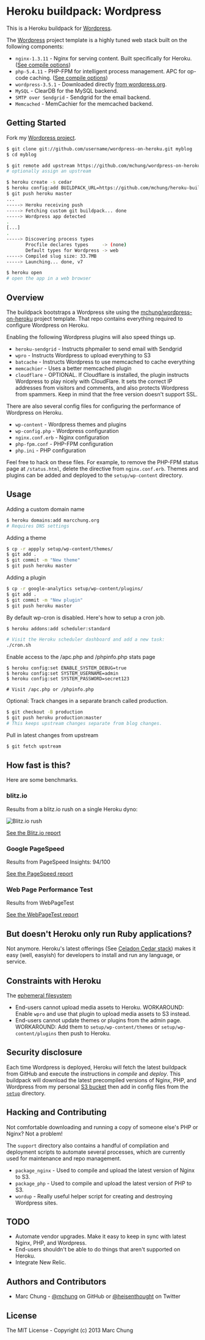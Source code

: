 # Heroku buildpack: Wordpress

This is a Heroku buildpack for [Wordpress](http://wordpress.org).

The [Wordpress](http://github.com/mchung/wordpress-on-heroku) project template is a highly tuned web stack built on the following components:

* `nginx-1.3.11` - Nginx for serving content. Built specifically for Heroku. ([See compile options](https://github.com/mchung/heroku-buildpack-wordpress/blob/master/support/package_nginx))
* `php-5.4.11` - PHP-FPM for intelligent process management. APC for op-code caching. ([See compile options](https://github.com/mchung/heroku-buildpack-wordpress/blob/master/support/package_php))
* `wordpress-3.5.1` - Downloaded directly [from wordpress.org](http://wordpress.org/download/release-archive/).
* `MySQL` - ClearDB for the MySQL backend.
* `SMTP over Sendgrid` - Sendgrid for the email backend.
* `Memcached` - MemCachier for the memcached backend.

## Getting Started

Fork my [Wordpress project](http://github.com/mchung/wordpress-on-heroku).
```bash
$ git clone git://github.com/username/wordpress-on-heroku.git myblog
$ cd myblog

$ git remote add upstream https://github.com/mchung/wordpress-on-heroku.git
# optionally assign an upstream

$ heroku create -s cedar
$ heroku config:add BUILDPACK_URL=https://github.com/mchung/heroku-buildpack-wordpress.git
$ git push heroku master
...
-----> Heroku receiving push
-----> Fetching custom git buildpack... done
-----> Wordpress app detected
.
[...]
.
-----> Discovering process types
       Procfile declares types     -> (none)
       Default types for Wordpress -> web
-----> Compiled slug size: 33.7MB
-----> Launching... done, v7

$ heroku open
# open the app in a web browser
```

## Overview

The buildpack bootstraps a Wordpress site using the [mchung/wordpress-on-heroku](http://github.com/mchung/wordpress-on-heroku) project template.  That repo contains everything required to configure Wordpress on Heroku.

Enabling the following Wordpress plugins will also speed things up.

* `heroku-sendgrid` - Instructs phpmailer to send email with Sendgrid
* `wpro` - Instructs Wordpress to upload everything to S3
* `batcache` - Instructs Wordpress to use memcached to cache everything
* `memcachier` - Uses a better memcached plugin
* `cloudflare` - OPTIONAL.  If Cloudflare is installed, the plugin instructs Wordpress to play nicely with CloudFlare.  It sets the correct IP addresses from visitors and comments, and also protects Wordpress from spammers.  Keep in mind that the free version doesn't support SSL.

There are also several config files for configuring the performance of Wordpress on Heroku.

* `wp-content` - Wordpress themes and plugins
* `wp-config.php` - Wordpress configuration
* `nginx.conf.erb` - Nginx configuration
* `php-fpm.conf` - PHP-FPM configuration
* `php.ini` - PHP configuration

Feel free to hack on these files.  For example, to remove the PHP-FPM status page at `/status.html`, delete the directive from `nginx.conf.erb`.  Themes and plugins can be added and deployed to the `setup/wp-content` directory.

## Usage

Adding a custom domain name
```bash
$ heroku domains:add marcchung.org
# Requires DNS settings
```

Adding a theme
```bash
$ cp -r appply setup/wp-content/themes/
$ git add .
$ git commit -m "New theme"
$ git push heroku master
```

Adding a plugin
```bash
$ cp -r google-analytics setup/wp-content/plugins/
$ git add .
$ git commit -m "New plugin"
$ git push heroku master
```

By default wp-cron is disabled. Here's how to setup a cron job.
```bash
$ heroku addons:add scheduler:standard

# Visit the Heroku scheduler dashboard and add a new task:
./cron.sh
```

Enable access to the /apc.php and /phpinfo.php stats page
```
$ heroku config:set ENABLE_SYSTEM_DEBUG=true
$ heroku config:set SYSTEM_USERNAME=admin
$ heroku config:set SYSTEM_PASSWORD=secret123

# Visit /apc.php or /phpinfo.php
```

Optional: Track changes in a separate branch called production.
```bash
$ git checkout -B production
$ git push heroku production:master
# This keeps upstream changes separate from blog changes.
```

Pull in latest changes from upstream
```bash
$ git fetch upstream
```

## How fast is this?

Here are some benchmarks.

### blitz.io

Results from a blitz.io rush on a single Heroku dyno:

![Blitz.io rush](https://s3.amazonaws.com/heroku-buildpack-wordpress/woh-blitz-details.png)

[See the Blitz.io report](https://www.blitz.io/report/541eb908b4ef3eec8d9c2ce2293a85ca)

### Google PageSpeed

Results from PageSpeed Insights: 94/100

[See the PageSpeed report](https://developers.google.com/speed/pagespeed/insights#url=wordpress-on-heroku.herokuapp.com&mobile=false)

### Web Page Performance Test

Results from WebPageTest

[See the WebPageTest report](http://www.webpagetest.org/result/130201_BB_624/)

## But doesn't Heroku only run Ruby applications?

Not anymore. Heroku's latest offerings (See [Celadon Cedar stack](http://devcenter.heroku.com/articles/cedar)) makes it easy (well, easyish) for developers to install and run any language, or service.

## Constraints with Heroku

The [ephemeral filesystem](http://devcenter.heroku.com/articles/dyno-isolation)

* End-users cannot upload media assets to Heroku. WORKAROUND: Enable `wpro` and use that plugin to upload media assets to S3 instead.
* End-users cannot update themes or plugins from the admin page. WORKAROUND: Add them to `setup/wp-content/themes` or `setup/wp-content/plugins` then push to Heroku.

## Security disclosure

Each time Wordpress is deployed, Heroku will fetch the latest buildpack from GitHub and execute the instructions in *compile* and *deploy*.  This buildpack will download the latest precompiled versions of Nginx, PHP, and Wordpress from my personal [S3 bucket](http://heroku-buildpack-wordpress.s3.amazonaws.com) then add in config files from the [`setup`](https://github.com/mchung/wordpress-on-heroku/tree/master/setup) directory.

## Hacking and Contributing

Not comfortable downloading and running a copy of someone else's PHP or Nginx? Not a problem!

The `support` directory also contains a handful of compilation and deployment scripts to automate several processes, which are currently used for maintenance and repo management.

* `package_nginx` - Used to compile and upload the latest version of Nginx to S3.
* `package_php` - Used to compile and upload the latest version of PHP to S3.
* `wordup` - Really useful helper script for creating and destroying Wordpress sites.

## TODO

* Automate vendor upgrades. Make it easy to keep in sync with latest Nginx, PHP, and Wordpress.
* End-users shouldn't be able to do things that aren't supported on Heroku.
* Integrate New Relic.

## Authors and Contributors

* Marc Chung - [@mchung](https://github.com/mchung) on GitHub or [@heisenthought](https://twitter.com/heisenthought) on Twitter

## License

The MIT License - Copyright (c) 2013 Marc Chung